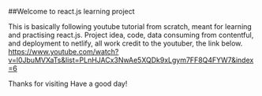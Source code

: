 ##Welcome to react.js learning project

This is basically following youtube tutorial from scratch, meant for learning and practising react.js.
Project idea, code, data consuming from contentful, and deployment to netlify, all work credit to the youtuber, the link below.
https://www.youtube.com/watch?v=l0JbuMVXaTs&list=PLnHJACx3NwAe5XQDk9xLgym7FF8Q4FYW7&index=6

Thanks for visiting
Have a good day!


